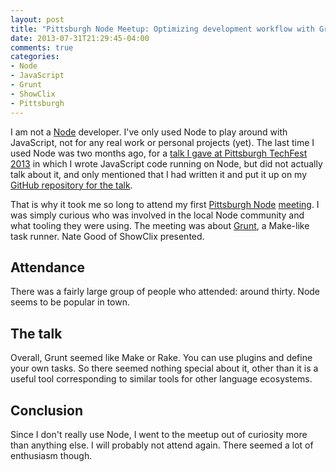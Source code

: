 ```yaml
---
layout: post
title: "Pittsburgh Node Meetup: Optimizing development workflow with Grunt"
date: 2013-07-31T21:29:45-04:00
comments: true
categories: 
- Node
- JavaScript
- Grunt
- ShowClix
- Pittsburgh
---
```

I am not a [Node](http://nodejs.org/) developer. I've only used Node to play around with JavaScript, not for any real work or personal projects (yet). The last time I used Node was two months ago, for a [talk I gave at Pittsburgh TechFest 2013](http://franklinchen.com/blog/2013/06/01/pittsburgh-tech-fest-2013-my-talk-stop-overusing-regular-expressions/) in which I wrote JavaScript code running on Node, but did not actually talk about it, and only mentioned that I had written it and put it up on my [GitHub repository for the talk](https://github.com/franklinchen/talk-on-overusing-regular-expressions).

That is why it took me so long to attend my first [Pittsburgh Node](http://www.meetup.com/Pittsburgh-Node-js/) [meeting](http://www.meetup.com/Pittsburgh-Node-js/events/128439692/). I was simply curious who was involved in the local Node community and what tooling they were using. The meeting was about [Grunt](http://gruntjs.com/), a Make-like task runner. Nate Good of ShowClix presented.

## Attendance

There was a fairly large group of people who attended: around thirty. Node seems to be popular in town.

## The talk

Overall, Grunt seemed like Make or Rake. You can use plugins and define your own tasks. So there seemed nothing special about it, other than it is a useful tool corresponding to similar tools for other language ecosystems.

## Conclusion

Since I don't really use Node, I went to the meetup out of curiosity more than anything else. I will probably not attend again. There seemed a lot of enthusiasm though.
